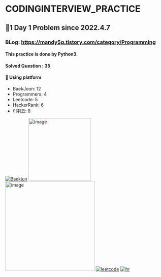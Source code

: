 # CODINGINTERVIEW_PRACTICE
## 🫡1 Day 1 Problem since 2022.4.7
### BLog: https://mandy5g.tistory.com/category/Programming
#### This practice is done by Python3.
#### Solved Question : 35


#### 🫶 Using platform
* BaekJoon: 12
* Programmers: 4
* Leetcode: 5
* HackerRank: 6
* 이취코: 8

[![Baekjun](https://user-images.githubusercontent.com/61863242/213344215-dc326413-1b9e-4c52-b115-251a6c32e13a.png)](https://www.acmicpc.net/)
[<img width="196" alt="image" src="https://user-images.githubusercontent.com/61863242/213344635-22f5c1d3-2b2c-4a83-b168-3034364db8fb.png">
](https://programmers.co.kr/)
[<img width="281" alt="image" src="https://user-images.githubusercontent.com/61863242/213344971-2643cb27-8551-4142-a9c5-24d6b94d3876.png">](https://swexpertacademy.com/main/main.do)
[![leetcode](https://user-images.githubusercontent.com/61863242/213344690-9859d81e-9575-428a-a4f5-2831f304f48d.png)](https://leetcode.com/)
[![hr](https://user-images.githubusercontent.com/61863242/213345307-09c32b05-de5d-4cda-90d9-421181de7bbd.png)](https://www.hackerrank.com/dashboard)

